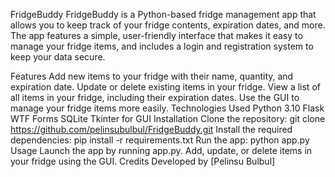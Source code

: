 FridgeBuddy
FridgeBuddy is a Python-based fridge management app that allows you to keep track of your fridge contents, expiration dates, and more. The app features a simple, user-friendly interface that makes it easy to manage your fridge items, and includes a login and registration system to keep your data secure.

Features
Add new items to your fridge with their name, quantity, and expiration date.
Update or delete existing items in your fridge.
View a list of all items in your fridge, including their expiration dates.
Use the GUI to manage your fridge items more easily.
Technologies Used
Python 3.10
Flask WTF Forms
SQLite
Tkinter for GUI
Installation
Clone the repository: git clone https://github.com/pelinsubulbul/FridgeBuddy.git
Install the required dependencies: pip install -r requirements.txt
Run the app: python app.py
Usage
Launch the app by running app.py.
Add, update, or delete items in your fridge using the GUI.
Credits
Developed by [Pelinsu Bulbul]
